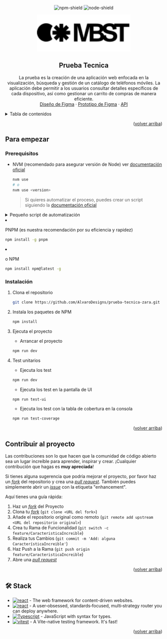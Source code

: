 <a name="readme-top"></a>

<div align="center">

![npm-shield]
![node-shield]

<img width="300px" src="./public/logo.svg" alt="Logo" width="800" />

## Prueba Tecnica

La prueba es la creación de una aplicación web enfocada en la visualización,
búsqueda y gestión de un catálogo de teléfonos móviles. La aplicación debe permitir a los
usuarios consultar detalles específicos de cada dispositivo, así como gestionar un carrito de
compras de manera eficiente. \
[Diseño de Figma](<https://www.figma.com/design/Nuic7ePgOfUQ0hcBrUUQrb/Labs-%2F-Zara-Web-Challenge-(Smartphones)?node-id=0-1>) · [Prototipo de Figma](<https://www.figma.com/proto/Nuic7ePgOfUQ0hcBrUUQrb/Labs-%2F-Zara-Web-Challenge-(Smartphones)?page-id=1%3A121&node-id=20620-406&node-type=canvas&viewport=-127%2C-2609%2C0.17&t=kBCv81QvTf1Tbzjs-1&scaling=min-zoom&content-scaling=fixed&starting-point-node-id=20620%3A1497&show-proto-sidebar=1>) · [API](https://prueba-tecnica-api-tienda-moviles.onrender.com/docs/)

</div>

<details>
<summary>Tabla de contenidos</summary>

- [Prueba Tecnica](#prueba-tecnica)
- [Para empezar](#para-empezar)
  - [Prerequisitos](#prerequisitos)
  - [Instalación](#instalación)
- [Contribuir al proyecto](#contribuir-al-proyecto)
- [🛠️ Stack](#️-stack)

</details>

<p align="right">(<a href="#readme-top">volver arriba</a>)</p>

## Para empezar

### Prerequisitos

- NVM (recomendado para asegurar versión de Node) ver [documentación oficial](https://github.com/nvm-sh/nvm?tab=readme-ov-file#installing-and-updating)

  ```sh
  nvm use
  # o
  nvm use <version>
  ```

  > Si quieres automatizar el proceso, puedes crear un script siguiendo la [documentación oficial](https://github.com/nvm-sh/nvm?tab=readme-ov-file#calling-nvm-use-automatically-in-a-directory-with-a-nvmrc-file)

<details>
	<summary>Pequeño script de automatización</summary>
	
- En Linux/MacOS:
	```sh
	# .bashrc | .zshrc | cualquier archivo de configuración
	# pequeño script para cambiar de version al entrar al directorio
	cd() {
  builtin cd "$@"
		if [[ -f .nvmrc ]]; then
			nvm use > /dev/null
			# Si quieres que te diga la versión
			nvm use
		fi
	}
	```

- En Windows:

  ```powershell
  # $PROFILE
  function Change-Node-Version {
  	param($path)
  	& Set-Location $path
  	$pwd = pwd
  	if ( Test-Path "$pwd\\.nvmrc" ) {
  		$version = Get-Content .nvmrc
  		nvm use $version
  	}
  }
  New-Alias -Name cd -Value Change-Node-Version -Force -Option AllScope
  ```

  </details>

- PNPM (es nuestra recomendación por su eficiencia y rapidez)

  ```sh
  npm install -g pnpm
  ```

- o NPM

  ```sh
  npm install npm@latest -g
  ```

### Instalación

1. Clona el repositorio

   ```sh
   git clone https://github.com/AlvaroDesigns/prueba-tecnica-zara.git
   ```

2. Instala los paquetes de NPM

   ```sh
   npm install
   ```

3. Ejecuta el proyecto

   - Arrancar el proyecto

   ```sh
   npm run dev
   ```

4. Test unitarios

   - Ejecuta los test

   ```sh
   npm run dev
   ```

   - Ejecuta los test en la pantalla de UI

   ```sh
   npm run test-ui
   ```

   - Ejecuta los test con la tabla de cobertura en la consola

   ```sh
   npm run test-coverage
   ```

<p align="right">(<a href="#readme-top">volver arriba</a>)</p>

## Contribuir al proyecto

Las contribuciones son lo que hacen que la comunidad de código abierto sea un lugar increíble para aprender, inspirar y crear. ¡Cualquier contribución que hagas es **muy apreciada**!

Si tienes alguna sugerencia que podría mejorar el proyecto, por favor haz un [_fork_](https://github.com/AlvaroDesigns/prueba-tecnica-zara/fork) del repositorio y crea una [_pull request_](https://github.com/AlvaroDesigns/prueba-tecnica-zara/pulls). También puedes simplemente abrir un [_issue_](https://github.com/AlvaroDesigns/prueba-tecnica-zara/issues) con la etiqueta "enhancement".

Aquí tienes una guía rápida:

1. Haz un [_fork_](https://github.com/AlvaroDesigns/prueba-tecnica-zara/fork) del Proyecto
2. Clona tu [_fork_](https://github.com/AlvaroDesigns/prueba-tecnica-zara/fork) (`git clone <URL del fork>`)
3. Añade el repositorio original como remoto (`git remote add upstream <URL del repositorio original>`)
4. Crea tu Rama de Funcionalidad (`git switch -c feature/CaracteristicaIncreible`)
5. Realiza tus Cambios (`git commit -m 'Add: alguna CaracterísticaIncreible'`)
6. Haz Push a la Rama (`git push origin feature/CaracteristicaIncreible`)
7. Abre una [_pull request_](https://github.com/AlvaroDesigns/prueba-tecnica-zara/pulls)

<p align="right">(<a href="#readme-top">volver arriba</a>)</p>

## 🛠️ Stack

- [![react][react-badge]][react-url] - The web framework for content-driven websites.
- [![react][react-router-badge]][react-router-url] - A user‑obsessed, standards‑focused, multi‑strategy router you can deploy anywhere.
- [![Typescript][typescript-badge]][typescript-url] - JavaScript with syntax for types.
- [![vitest][vitest-badge]][vitest-url] - A Vite-native testing framework. It's fast!

<p align="right">(<a href="#readme-top">volver arriba</a>)</p>

[react-url]: https://es.react.dev
[react-router-url]: https://reactrouter.com
[typescript-url]: https://www.typescriptlang.org/
[vitest-url]: https://vitest.dev
[react-badge]: https://img.shields.io/badge/React-fff?style=for-the-badge&logo=react&logoColor=58c4dc&color=000
[react-router-badge]: https://img.shields.io/badge/React_Router-fff?style=for-the-badge&logo=reactrouter&logoColor=f44250&color=000
[typescript-badge]: https://img.shields.io/badge/Typescript-007ACC?style=for-the-badge&logo=typescript&logoColor=white&color=blue
[vitest-badge]: https://img.shields.io/badge/Vitest-fff?style=for-the-badge&logo=vitest&logoColor=acd268&color=000
[npm-shield]: https://img.shields.io/badge/npm-10.2.4-blue?style=for-the-badge
[node-shield]: https://img.shields.io/badge/node-20.11.1-green?style=for-the-badge
[forks-url]: https://github.com/AlvaroDesigns/prueba-tecnica-zara/network/members
[stars-url]: https://github.com/AlvaroDesigns/prueba-tecnica-zara/stargazers
[issues-url]: https://github.com/AlvaroDesigns/prueba-tecnica-zara/issues
